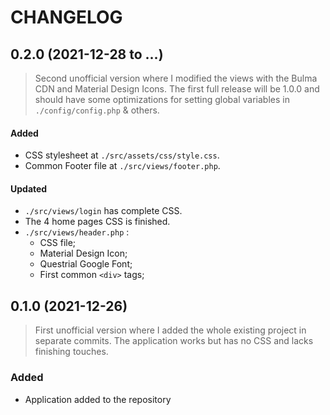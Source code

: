 # CHANGELOG

## 0.2.0 (2021-12-28 to ...)

> Second unofficial version where I modified the views with the Bulma CDN and Material Design Icons. The first full release will be 1.0.0 and should have some optimizations for setting global variables in `./config/config.php` & others.

#### Added

- CSS stylesheet at `./src/assets/css/style.css`.
- Common Footer file at `./src/views/footer.php`.

#### Updated

- `./src/views/login` has complete CSS.
- The 4 home pages CSS is finished.
- `./src/views/header.php` :
  - CSS file;
  - Material Design Icon;
  - Questrial Google Font;
  - First common ```<div>``` tags;

## 0.1.0 (2021-12-26)

> First unofficial version where I added the whole existing project in separate commits. The application works but has no CSS and lacks finishing touches.

### Added

- Application added to the repository